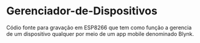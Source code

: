 # Gerenciador-de-Dispositivos
Códio fonte para gravação em ESP8266 que tem como função a gerencia de um dispositivo qualquer por meio de um app mobile denominado Blynk.

